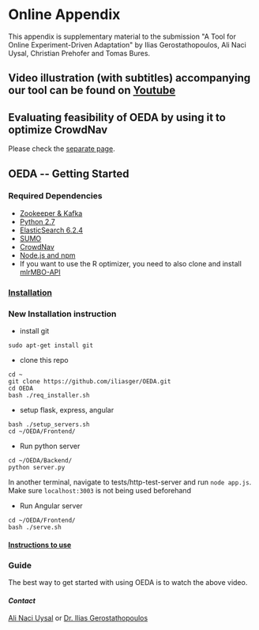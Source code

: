 # Online Appendix

This appendix is supplementary material to the submission "A Tool for Online Experiment-Driven Adaptation" by Ilias Gerostathopoulos, Ali Naci Uysal, Christian Prehofer and Tomas Bures.

## Video illustration (with subtitles) accompanying our tool can be found on [Youtube](https://youtu.be/JfgcnUO_o8g)

## Evaluating feasibility of OEDA by using it to optimize CrowdNav
Please check the [separate page](https://github.com/alinaciuysal/OEDA/wiki/Applying-OEDA-to-CrowdNav). 

## OEDA -- Getting Started

### Required Dependencies
- [Zookeeper & Kafka](https://kafka.apache.org/quickstart#quickstart_startserver)
- [Python 2.7](https://www.python.org/download/releases/2.7/)
- [ElasticSearch 6.2.4](https://artifacts.elastic.co/downloads/elasticsearch/elasticsearch-5.6.3.tar.gz)
- [SUMO](http://sumo.dlr.de/wiki/Downloads)
- [CrowdNav](https://github.com/alinaciuysal/CrowdNav/tree/oeda)
- [Node.js and npm](https://www.npmjs.com/get-npm)
- If you want to use the R optimizer, you need to also clone and install [mlrMBO-API](https://github.com/alinaciuysal/mlrMBO-API)

### [Installation](https://github.com/alinaciuysal/OEDA/wiki/Installation)

### New Installation instruction
* install git
```
sudo apt-get install git
```
* clone this repo
```
cd ~
git clone https://github.com/iliasger/OEDA.git
cd OEDA
bash ./req_installer.sh
```
* setup flask, express, angular
```
bash ./setup_servers.sh
cd ~/OEDA/Frontend/
```
* Run python server
```
cd ~/OEDA/Backend/
python server.py
```
In another terminal, navigate to tests/http-test-server and run `node app.js`. Make sure `localhost:3003` is not being used beforehand


* Run Angular server
```
cd ~/OEDA/Frontend/
bash ./serve.sh
```

#### [Instructions to use](https://github.com/alinaciuysal/OEDA/wiki/Instructions-to-use)


### Guide 
The best way to get started with using OEDA is to watch the above video. 

#### _Contact_ 
[Ali Naci Uysal](mailto:ali.uysal@tum.de) or [Dr. Ilias Gerostathopoulos](http://www4.in.tum.de/~gerostat/)
